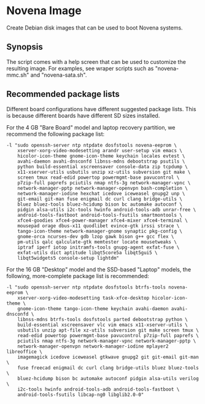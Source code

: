 Novena Image
============

Create Debian disk images that can be used to boot Novena systems.


Synopsis
--------

The script comes with a help screen that can be used to customize the
resulting image.  For examples, see wraper scripts such as "novena-mmc.sh"
and "novena-sata.sh".


Recommended package lists
-------------------------

Different board configurations have different suggested package lists.  This
is because different boards have different SD sizes installed.

For the 4 GB "Bare Board" model and laptop recovery partition, we recommend
the following package list:

    -l "sudo openssh-server ntp ntpdate dosfstools novena-eeprom \
        xserver-xorg-video-modesetting arandr user-setup vim emacs \
        hicolor-icon-theme gnome-icon-theme keychain locales evtest \
        avahi-daemon avahi-dnsconfd libnss-mdns debootstrap psutils \
        python build-essential xscreensaver console-data zip tcpdump \
        x11-xserver-utils usbutils unzip xz-utils subversion git make \
        screen tmux read-edid powertop powermgmt-base pavucontrol \
        p7zip-full paprefs pciutils nmap ntfs-3g network-manager-vpnc \
        network-manager-pptp network-manager-openvpn bash-completion \
        network-manager-iodine hexchat icedove iceweasel gnupg2 unp \
        git-email git-man fuse enigmail dc curl clang bridge-utils \
        bluez bluez-tools bluez-hcidump bison bc automake autoconf \
        pidgin alsa-utils i2c-tools hwinfo android-tools-adb unrar-free \
        android-tools-fastboot android-tools-fsutils smartmontools \
        xfce4-goodies xfce4-power-manager xfce4-mixer xfce4-terminal \
        mousepad orage dbus-x11 quodlibet evince-gtk irssi strace \
        tango-icon-theme network-manager-gnome synaptic pkg-config \
        gnome-orca ncurses-dev gdb lzop gawk bison g++ gcc flex \
        pm-utils qalc qalculate-gtk memtester locate mousetweaks \
        iptraf iperf iotop initramfs-tools gnupg-agent exfat-fuse \
        exfat-utils dict aptitude libqt5core5a libqt5gui5 \
        libqt5widgets5 console-setup lightdm"

For the 16 GB "Desktop" model and the SSD-based "Laptop" models, the following,
more-complete package list is recommended:

    -l "sudo openssh-server ntp ntpdate dosfstools btrfs-tools novena-eeprom \
        xserver-xorg-video-modesetting task-xfce-desktop hicolor-icon-theme \
        gnome-icon-theme tango-icon-theme keychain avahi-daemon avahi-dnsconfd \
        libnss-mdns btrfs-tools dosfstools parted debootstrap python \
        build-essential xscreensaver vlc vim emacs x11-xserver-utils \
        usbutils unzip apt-file xz-utils subversion git make screen tmux \
        read-edid powertop powermgmt-base pavucontrol p7zip-full paprefs \
        pciutils nmap ntfs-3g network-manager-vpnc network-manager-pptp \
        network-manager-openvpn network-manager-iodine mplayer2 libreoffice \
        imagemagick icedove iceweasel gtkwave gnupg2 git git-email git-man \
        fuse freecad enigmail dc curl clang bridge-utils bluez bluez-tools \
        bluez-hcidump bison bc automake autoconf pidgin alsa-utils verilog \
        i2c-tools hwinfo android-tools-adb android-tools-fastboot \
        android-tools-fsutils libcap-ng0 libglib2.0-0"
